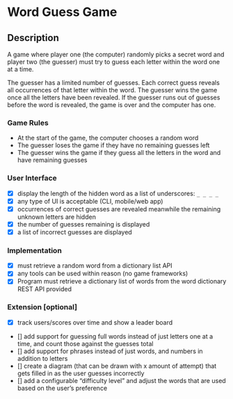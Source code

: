 # Word Guess Game

## Description

A game where player one (the computer) randomly picks a secret word and player two (the guesser) must try to guess each letter within the word one at a time.

The guesser has a limited number of guesses. Each correct guess reveals all occurrences of that letter within the word. The guesser wins the game once all the letters have been revealed. If the guesser runs out of guesses before the word is revealed, the game is over and the computer has one.

### Game Rules

- At the start of the game, the computer chooses a random word
- The guesser loses the game if they have no remaining guesses left
- The guesser wins the game if they guess all the letters in the word and have remaining guesses

### User Interface

- [x] display the length of the hidden word as a list of underscores: `_ _ _ _`
- [x] any type of UI is acceptable (CLI, mobile/web app)
- [x] occurrences of correct guesses are revealed meanwhile the remaining unknown letters are hidden
- [x] the number of guesses remaining is displayed
- [x] a list of incorrect guesses are displayed

### Implementation

- [x] must retrieve a random word from a dictionary list API
- [x] any tools can be used within reason (no game frameworks)
- [x] Program must retrieve a dictionary list of words from the word dictionary REST API provided

### Extension [optional]

- [x] track users/scores over time and show a leader board
- [] add support for guessing full words instead of just letters one at a time, and count those against the guesses total
- [] add support for phrases instead of just words, and numbers in addition to letters
- [] create a diagram (that can be drawn with x amount of attempt) that gets filled in as the user guesses incorrectly
- [] add a configurable “difficulty level” and adjust the words that are used based on the user’s preference
